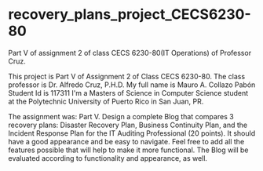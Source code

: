 # recovery_plans_project_CECS6230-80
Part V of assignment 2 of class CECS 6230-80(IT Operations) of Professor Cruz.

This project is Part V of Assignment 2 of Class CECS 6230-80.
The class professor is Dr. Alfredo Cruz, P.H.D.
My full name is Mauro A. Collazo Pabón
Student Id is 117311
I'm a Masters of Science in Computer Science student at the Polytechnic University of Puerto Rico
in San Juan, PR.

The assignment was:
Part V. Design a complete Blog that compares 3 recovery plans: Disaster Recovery Plan, Business Continuity Plan, and the Incident Response Plan for the IT Auditing Professional (20 points). 
It should have a good appearance and be easy to navigate. Feel free to add all the features possible that will help to make it more functional. The Blog will be evaluated according to functionality and appearance, as well.
